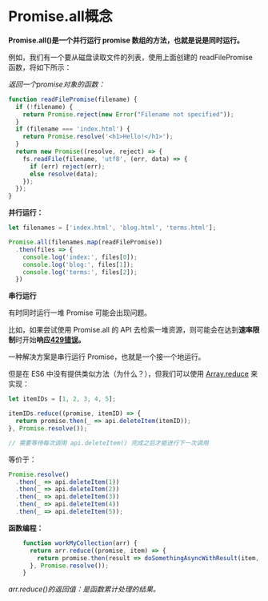 # Promise.all概念

**Promise.all()是一个并行运行 promise 数组的方法，也就是说是同时运行。**

例如，我们有一个要从磁盘读取文件的列表，使用上面创建的 readFilePromise 函数，将如下所示：

*返回一个promise对象的函数：*

~~~js
function readFilePromise(filename) {
  if (!filename) {
    return Promise.reject(new Error("Filename not specified"));
  }
  if (filename === 'index.html') {
    return Promise.resolve('<h1>Hello!</h1>');
  }
  return new Promise((resolve, reject) => {
    fs.readFile(filename, 'utf8', (err, data) => {
      if (err) reject(err);
      else resolve(data);
    });
  });
}
~~~

**并行运行：**

~~~js
let filenames = ['index.html', 'blog.html', 'terms.html'];

Promise.all(filenames.map(readFilePromise))
  .then(files => {
    console.log('index:', files[0]);
    console.log('blog:', files[1]);
    console.log('terms:', files[2]);
  })
~~~

**串行运行**

有时同时运行一堆 Promise 可能会出现问题。

比如，如果尝试使用 Promise.all 的 API 去检索一堆资源，则可能会在达到**速率限制**时开始**响应[429错误](https://link.zhihu.com/?target=https%3A//httpstatuses.com/429)。**

一种解决方案是串行运行 Promise，也就是一个接一个地运行。

但是在 ES6 中没有提供类似方法（为什么？），但我们可以使用 [Array.reduce](https://link.zhihu.com/?target=https%3A//developer.mozilla.org/en-US/docs/Web/JavaScript/Reference/Global_Objects/Array/Reduce%3Fv%3Db) 来实现：

```js
let itemIDs = [1, 2, 3, 4, 5];

itemIDs.reduce((promise, itemID) => {
  return promise.then(_ => api.deleteItem(itemID));
}, Promise.resolve());

// 需要等待每次调用 api.deleteItem() 完成之后才能进行下一次调用
```

等价于：

~~~js
Promise.resolve()
  .then(_ => api.deleteItem(1))
  .then(_ => api.deleteItem(2))
  .then(_ => api.deleteItem(3))
  .then(_ => api.deleteItem(4))
  .then(_ => api.deleteItem(5));
~~~

**函数编程：**

~~~js
    function workMyCollection(arr) {
      return arr.reduce((promise, item) => {
        return promise.then(result => doSomethingAsyncWithResult(item, result));
      }, Promise.resolve());
    }
~~~

*arr.reduce()的返回值：是函数累计处理的结果。*







